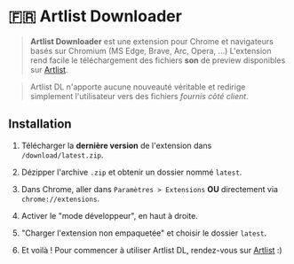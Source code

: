 # 🇫🇷 Artlist Downloader
> **Artlist Downloader** est une extension pour Chrome et navigateurs basés sur Chromium (MS Edge, Brave, Arc, Opera, ...) L'extension rend facile le téléchargement des fichiers **son** de preview disponibles sur [Artlist](https://artlist.io).

> Artlist DL n'apporte aucune nouveauté véritable et redirige simplement l'utilisateur vers des fichiers *fournis côté client*.

## Installation
1. Télécharger la **dernière version** de l'extension dans `/download/latest.zip`.

2. Dézipper l'archive `.zip` et obtenir un dossier nommé `latest`.

3. Dans Chrome, aller dans `Paramètres > Extensions` **OU** directement via `chrome://extensions`.

4. Activer le "mode développeur", en haut à droite.

5. "Charger l'extension non empaquetée" et choisir le dossier `latest`.

6. Et voilà ! Pour commencer à utiliser Artlist DL, rendez-vous sur [Artlist](https://artlist.io) :)